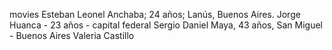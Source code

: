 movies
Esteban Leonel Anchaba; 24 años; Lanús, Buenos Aires.
Jorge Huanca - 23 años - capital federal
Sergio Daniel Maya, 43 años, San Miguel - Buenos Aires
Valeria Castillo